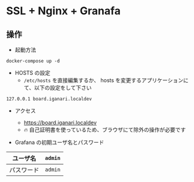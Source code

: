 # SSL + Nginx + Granafa

## 操作

+ 起動方法

```
docker-compose up -d
```

+ HOSTS の設定
    + `/etc/hosts` を直接編集するか、 hosts を変更するアプリケーションにて、以下の設定をして下さい

```
127.0.0.1 board.iganari.localdev
```

+ アクセス
    + https://board.iganari.localdev
    + :fire: 自己証明書を使っているため、ブラウザにて除外の操作が必要です


+ Grafana の初期ユーザ名とパスワード

ユーザ名 | `admin`
--- | ---
パスワード | `admin`

